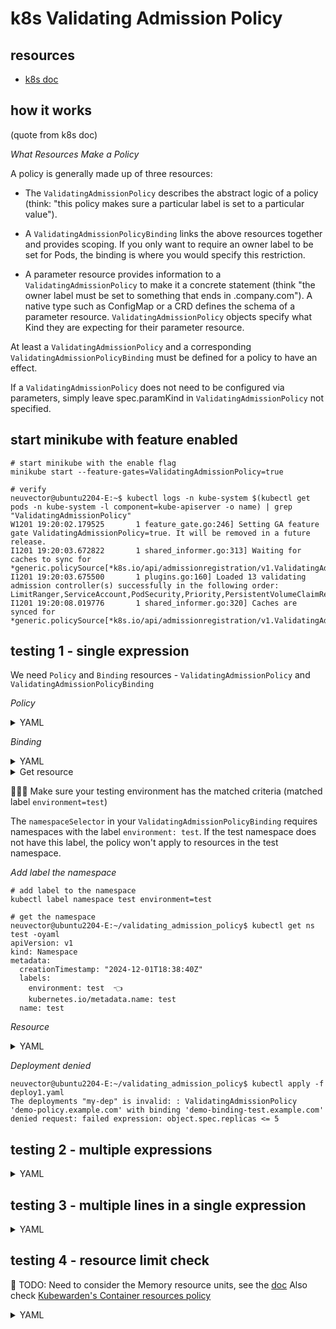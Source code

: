 # k8s Validating Admission Policy

## resources
- [k8s doc](https://kubernetes.io/docs/reference/access-authn-authz/validating-admission-policy/)

## how it works

(quote from k8s doc)

*What Resources Make a Policy*  

A policy is generally made up of three resources:

- The `ValidatingAdmissionPolicy` describes the abstract logic of a policy (think: "this policy makes sure a particular label is set to a particular value").

- A `ValidatingAdmissionPolicyBinding` links the above resources together and provides scoping. If you only want to require an owner label to be set for Pods, the binding is where you would specify this restriction.

- A parameter resource provides information to a `ValidatingAdmissionPolicy` to make it a concrete statement (think "the owner label must be set to something that ends in .company.com"). A native type such as ConfigMap or a CRD defines the schema of a parameter resource. `ValidatingAdmissionPolicy` objects specify what Kind they are expecting for their parameter resource.

At least a `ValidatingAdmissionPolicy` and a corresponding `ValidatingAdmissionPolicyBinding` must be defined for a policy to have an effect.

If a `ValidatingAdmissionPolicy` does not need to be configured via parameters, simply leave spec.paramKind in `ValidatingAdmissionPolicy` not specified.


## start minikube with feature enabled

```
# start minikube with the enable flag
minikube start --feature-gates=ValidatingAdmissionPolicy=true

# verify
neuvector@ubuntu2204-E:~$ kubectl logs -n kube-system $(kubectl get pods -n kube-system -l component=kube-apiserver -o name) | grep "ValidatingAdmissionPolicy"
W1201 19:20:02.179525       1 feature_gate.go:246] Setting GA feature gate ValidatingAdmissionPolicy=true. It will be removed in a future release.
I1201 19:20:03.672822       1 shared_informer.go:313] Waiting for caches to sync for *generic.policySource[*k8s.io/api/admissionregistration/v1.ValidatingAdmissionPolicy,*k8s.io/api/admissionregistration/v1.ValidatingAdmissionPolicyBinding,k8s.io/apiserver/pkg/admission/plugin/policy/validating.Validator]
I1201 19:20:03.675500       1 plugins.go:160] Loaded 13 validating admission controller(s) successfully in the following order: LimitRanger,ServiceAccount,PodSecurity,Priority,PersistentVolumeClaimResize,RuntimeClass,CertificateApproval,CertificateSigning,ClusterTrustBundleAttest,CertificateSubjectRestriction,ValidatingAdmissionPolicy,ValidatingAdmissionWebhook,ResourceQuota.
I1201 19:20:08.019776       1 shared_informer.go:320] Caches are synced for *generic.policySource[*k8s.io/api/admissionregistration/v1.ValidatingAdmissionPolicy,*k8s.io/api/admissionregistration/v1.ValidatingAdmissionPolicyBinding,k8s.io/apiserver/pkg/admission/plugin/policy/validating.Validator]
```

## testing 1 - single expression

We need `Policy` and `Binding` resources - `ValidatingAdmissionPolicy` and `ValidatingAdmissionPolicyBinding`

*Policy*

<details><summary>YAML</summary>

```
apiVersion: admissionregistration.k8s.io/v1
kind: ValidatingAdmissionPolicy
metadata:
  name: "demo-policy.example.com"
spec:
  failurePolicy: Fail
  matchConstraints:
    resourceRules:
    - apiGroups:   ["apps"]
      apiVersions: ["v1"]
      operations:  ["CREATE", "UPDATE"]
      resources:   ["deployments"]
  validations:
    - expression: "object.spec.replicas <= 5"
```
</details>

*Binding*

<details><summary>YAML</summary>

```
apiVersion: admissionregistration.k8s.io/v1
kind: ValidatingAdmissionPolicyBinding
metadata:
  name: "demo-binding-test.example.com"
spec:
  policyName: "demo-policy.example.com"
  validationActions: [Deny]
  matchResources:
    namespaceSelector:
      matchLabels:
        environment: test     👈

```
</details>

<details><summary>Get resource</summary>

```
neuvector@ubuntu2204-E:~/validating_admission_policy$ kubectl get ValidatingAdmissionPolicy
NAME                      VALIDATIONS   PARAMKIND   AGE
demo-policy.example.com   1             <unset>     111m

neuvector@ubuntu2204-E:~/validating_admission_policy$ kubectl get ValidatingAdmissionPolicyBinding
NAME                            POLICYNAME                PARAMREF   AGE
demo-binding-test.example.com   demo-policy.example.com   <unset>    111m

neuvector@ubuntu2204-E:~/validating_admission_policy$ kubectl get ValidatingAdmissionPolicy demo-policy.example.com -oyaml
apiVersion: admissionregistration.k8s.io/v1
kind: ValidatingAdmissionPolicy
metadata:
  name: demo-policy.example.com
  resourceVersion: "603"
  uid: aaf05774-6191-4fca-a78c-aca19f5d981e
spec:
  failurePolicy: Fail
  matchConstraints:
    matchPolicy: Equivalent
    namespaceSelector: {}
    objectSelector: {}
    resourceRules:
    - apiGroups:
      - apps
      apiVersions:
      - v1
      operations:
      - CREATE
      - UPDATE
      resources:
      - deployments
      scope: '*'
  validations:
  - expression: object.spec.replicas <= 5
status:
  observedGeneration: 1
  typeChecking: {}


neuvector@ubuntu2204-E:~/validating_admission_policy$ kubectl get ValidatingAdmissionPolicyBinding demo-binding-test.example.com -oyaml
apiVersion: admissionregistration.k8s.io/v1
kind: ValidatingAdmissionPolicyBinding
metadata:
  name: demo-binding-test.example.com
spec:
  matchResources:
    matchPolicy: Equivalent
    namespaceSelector:
      matchLabels:
        environment: test
    objectSelector: {}
  policyName: demo-policy.example.com
  validationActions:
  - Deny
```
</details>

🔴🔴🔴 Make sure your testing environment has the matched criteria (matched label `environment=test`)

The `namespaceSelector` in your `ValidatingAdmissionPolicyBinding` requires namespaces with the label `environment: test`.
If the test namespace does not have this label, the policy won't apply to resources in the test namespace.

*Add label the namespace*

```
# add label to the namespace
kubectl label namespace test environment=test

# get the namespace 
neuvector@ubuntu2204-E:~/validating_admission_policy$ kubectl get ns test -oyaml
apiVersion: v1
kind: Namespace
metadata:
  creationTimestamp: "2024-12-01T18:38:40Z"
  labels:
    environment: test  👈
    kubernetes.io/metadata.name: test
  name: test

```

*Resource*

<details><summary>YAML</summary>

```
neuvector@ubuntu2204-E:~/validating_admission_policy$ cat deploy1.yaml
apiVersion: apps/v1
kind: Deployment
metadata:
  creationTimestamp: null
  labels:
    app: my-dep
  name: my-dep
  namespace: test     👈
spec:
  replicas: 6
  selector:
    matchLabels:
      app: my-dep
  strategy: {}
  template:
    metadata:
      creationTimestamp: null
      labels:
        app: my-dep
    spec:
      containers:
      - image: nginx
        name: nginx
        resources: {}
status: {}
```
</details>

*Deployment denied*
```
neuvector@ubuntu2204-E:~/validating_admission_policy$ kubectl apply -f deploy1.yaml
The deployments "my-dep" is invalid: : ValidatingAdmissionPolicy 'demo-policy.example.com' with binding 'demo-binding-test.example.com' denied request: failed expression: object.spec.replicas <= 5
```

## testing 2 - multiple expressions

<details><summary>YAML</summary>

```
# policy
neuvector@ubuntu2204-E:~/validating_admission_policy/2_multi_expressions$ cat policy2.yaml
apiVersion: admissionregistration.k8s.io/v1
kind: ValidatingAdmissionPolicy
metadata:
  name: "demo-policy.example.com"
spec:
  failurePolicy: Fail
  matchConstraints:
    resourceRules:
    - apiGroups:   ["apps"]
      apiVersions: ["v1"]
      operations:  ["CREATE", "UPDATE"]
      resources:   ["deployments"]
  validations:
    - expression: "object.spec.replicas <= 5"                    🔴
      message: "The number of replicas must not exceed 5."
    - expression: "object.spec.template.spec.containers.all(c, !c.image.endsWith(':latest'))"  🔴
      message: "Container images must not use the 'latest' tag."

# binding
neuvector@ubuntu2204-E:~/validating_admission_policy/2_multi_expressions$ cat policy2_binding.yaml
apiVersion: admissionregistration.k8s.io/v1
kind: ValidatingAdmissionPolicyBinding
metadata:
  name: "demo-binding-test.example.com"
spec:
  policyName: "demo-policy.example.com"
  validationActions: [Deny]
  matchResources:
    namespaceSelector:
      matchLabels:
        environment: test

# resource
neuvector@ubuntu2204-E:~/validating_admission_policy/2_multi_expressions$ cat deploy2.yaml
apiVersion: apps/v1
kind: Deployment
metadata:
  name: prod-deployment
  labels:
    env: prod
  namespace: test
spec:
  replicas: 4
  selector:
    matchLabels:
      app: my-app
  template:
    metadata:
      labels:
        app: my-app
    spec:
      containers:
      - name: nginx
        image: nginx:latest
        resources:
          requests:
            cpu: "0.5"  # CPU requests are not in millicores

# deployment denied 1 (in this case the replicas=4)
neuvector@ubuntu2204-E:~/validating_admission_policy/2_multi_expressions$ kubectl apply -f deploy2.yaml
The deployments "prod-deployment" is invalid: : ValidatingAdmissionPolicy 'demo-policy.example.com' with binding 'demo-binding-test.example.com' denied request: Container images must not use the 'latest' tag.

# deployment denied 2 (in this case the replicas=10)
neuvector@ubuntu2204-E:~/validating_admission_policy/2_multi_expressions$ kubectl apply -f deploy2.yaml
The deployments "prod-deployment" is invalid: : ValidatingAdmissionPolicy 'demo-policy.example.com' with binding 'demo-binding-test.example.com' denied request: The number of replicas must not exceed 5.
```

</details>

## testing 3 - multiple lines in a single expression

<details><summary>YAML</summary>

```
# policy
neuvector@ubuntu2204-E:~/validating_admission_policy/3_multi_lines_expression$ cat policy3.yaml
apiVersion: admissionregistration.k8s.io/v1
kind: ValidatingAdmissionPolicy
metadata:
  name: "demo-policy.example.com"
spec:
  failurePolicy: Fail
  matchConstraints:
    resourceRules:
    - apiGroups:   ["apps"]
      apiVersions: ["v1"]
      operations:  ["CREATE", "UPDATE"]
      resources:   ["deployments"]
  validations:
    - expression: |   🔴
        object.spec.replicas <= 5 &&
        object.spec.template.spec.containers.all(c,
          c.image.startsWith('myregistry.io/') &&
          !c.image.endsWith(':latest')
        )
      message: >      🔴
        The number of replicas must not exceed 5.
        All container images must be from 'myregistry.io' and must not use the 'latest' tag.


# binding        
neuvector@ubuntu2204-E:~/validating_admission_policy/3_multi_lines_expression$ cat policy3_binding.yaml
apiVersion: admissionregistration.k8s.io/v1
kind: ValidatingAdmissionPolicyBinding
metadata:
  name: "demo-binding-test.example.com"
spec:
  policyName: "demo-policy.example.com"
  validationActions: [Deny]
  matchResources:
    namespaceSelector:
      matchLabels:
        environment: test

# resource
neuvector@ubuntu2204-E:~/validating_admission_policy/3_multi_lines_expression$ cat deploy3.yaml
apiVersion: apps/v1
kind: Deployment
metadata:
  name: prod-deployment
  labels:
    env: prod
  namespace: test
spec:
  replicas: 10
  selector:
    matchLabels:
      app: my-app
  template:
    metadata:
      labels:
        app: my-app
    spec:
      containers:
      - name: nginx
        image: nginx:latest
        resources:
          requests:
            cpu: "0.5"  # CPU requests are not in millicores

# deployment denied
neuvector@ubuntu2204-E:~/validating_admission_policy/3_multi_lines_expression$ kubectl apply -f deploy3.yaml
The deployments "prod-deployment" is invalid: : ValidatingAdmissionPolicy 'demo-policy.example.com' with binding 'demo-binding-test.example.com' denied request: The number of replicas must not exceed 5. All container images must be from 'myregistry.io' and must not use the 'latest' tag.
```

</details>

## testing 4 - resource limit check

🔴 TODO: Need to consider the Memory resource units, see the [doc](https://kubernetes.io/docs/concepts/configuration/manage-resources-containers/)
Also check [Kubewarden's Container resources policy](https://github.com/kubewarden/container-resources-policy)

<details><summary>YAML</summary>

```
# policy
neuvector@ubuntu2204-E:~/validating_admission_policy/5_resource_limit$ cat policy5.yaml
apiVersion: admissionregistration.k8s.io/v1
kind: ValidatingAdmissionPolicy
metadata:
  name: "demo-policy.example.com"
spec:
  failurePolicy: Fail
  matchConstraints:
    resourceRules:
    - apiGroups:   ["apps"]
      apiVersions: ["v1"]
      operations:  ["CREATE", "UPDATE"]
      resources:   ["deployments"]
  validations:
    - expression: >
        ['Deployment','ReplicaSet','DaemonSet','StatefulSet','Job'].all(kind, object.kind != kind) ||
        object.spec.template.spec.containers.all(container,
          (has(container.resources) &&
           has(container.resources.requests) &&
           has(container.resources.requests.memory) &&
           100 * 1024 * 1024 <= int(container.resources.requests.memory.replace("Mi", "").replace("Gi", "000")) * 1024 * 1024 &&
           200 * 1024 * 1024 >= int(container.resources.requests.memory.replace("Mi", "").replace("Gi", "000")) * 1024 * 1024) &&
          (has(container.resources.limits) &&
           has(container.resources.limits.memory) &&
           100 * 1024 * 1024 <= int(container.resources.limits.memory.replace("Mi", "").replace("Gi", "000")) * 1024 * 1024 &&
           200 * 1024 * 1024 >= int(container.resources.limits.memory.replace("Mi", "").replace("Gi", "000")) * 1024 * 1024)
        )
      message: "Workloads contain containers with memory limits or requests not set, or they are not in the specified range (100Mi to 200Mi)."


# binding
neuvector@ubuntu2204-E:~/validating_admission_policy/5_resource_limit$ cat policy5_binding.yaml
apiVersion: admissionregistration.k8s.io/v1
kind: ValidatingAdmissionPolicyBinding
metadata:
  name: "demo-binding-test.example.com"
spec:
  policyName: "demo-policy.example.com"
  validationActions: [Deny]
  matchResources:
    namespaceSelector:
      matchLabels:
        environment: test


# deployment denied
neuvector@ubuntu2204-E:~/validating_admission_policy/5_resource_limit$ kubectl apply -f deploy5.yaml
The deployments "prod-deployment" is invalid: : ValidatingAdmissionPolicy 'demo-policy.example.com' with binding 'demo-binding-test.example.com' denied request: Workloads contain containers with memory limits or requests not set, or they are not in the specified range (100Mi to 200Mi).
```

</details>
